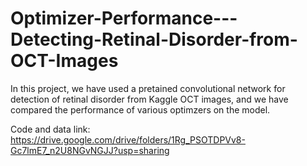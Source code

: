 # Optimizer-Performance---Detecting-Retinal-Disorder-from-OCT-Images

In this project, we have used a pretained convolutional network for detection of retinal disorder from Kaggle OCT images, and we have compared the performance of various optimzers on the model. 

Code and data link: https://drive.google.com/drive/folders/1Rg_PSOTDPVv8-Gc7lmE7_n2U8NGvNGJJ?usp=sharing
